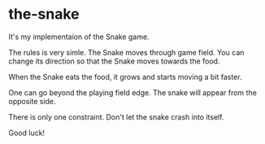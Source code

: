 # the-snake

It's my implementaion of the Snake game.

The rules is very simle. The Snake moves through game field. You can change its
direction so that the Snake moves towards the food.

When the Snake eats the food, it grows and starts moving a bit faster.

One can go beyond the playing field edge. The snake will appear from the
opposite side.

There is only one constraint. Don't let the snake crash into itself.

Good luck!
